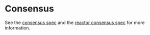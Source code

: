 # Consensus 

See the [consensus spec](https://github.com/reapchain/spec/tree/master/spec/consensus) and the [reactor consensus spec](https://github.com/reapchain/spec/tree/master/spec/reactors/consensus) for more information.
